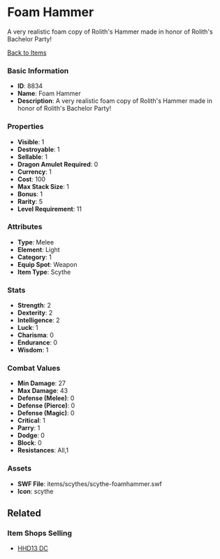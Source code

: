 # Foam Hammer

A very realistic foam copy of Rolith's Hammer made in honor of Rolith's Bachelor Party!

[Back to Items](../items.md)

### Basic Information

- **ID**: 8834
- **Name**: Foam Hammer
- **Description**: A very realistic foam copy of Rolith&#039;s Hammer made in honor of Rolith&#039;s Bachelor Party!

### Properties

- **Visible**: 1
- **Destroyable**: 1
- **Sellable**: 1
- **Dragon Amulet Required**: 0
- **Currency**: 1
- **Cost**: 100
- **Max Stack Size**: 1
- **Bonus**: 1
- **Rarity**: 5
- **Level Requirement**: 11

### Attributes

- **Type**: Melee
- **Element**: Light
- **Category**: 1
- **Equip Spot**: Weapon
- **Item Type**: Scythe

### Stats

- **Strength**: 2
- **Dexterity**: 2
- **Intelligence**: 2
- **Luck**: 1
- **Charisma**: 0
- **Endurance**: 0
- **Wisdom**: 1

### Combat Values

- **Min Damage**: 27
- **Max Damage**: 43
- **Defense (Melee)**: 0
- **Defense (Pierce)**: 0
- **Defense (Magic)**: 0
- **Critical**: 1
- **Parry**: 1
- **Dodge**: 0
- **Block**: 0
- **Resistances**: All,1

### Assets

- **SWF File**: items/scythes/scythe-foamhammer.swf
- **Icon**: scythe

## Related

### Item Shops Selling

- [HHD13 DC](../item-shops/308-hhd13-dc.md)

